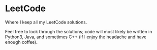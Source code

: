 # LeetCode
Where I keep all my LeetCode solutions.

Feel free to look through the solutions; code will most likely be written in Python3, Java, and sometimes C++ (if I enjoy the headache and have enough coffee).

